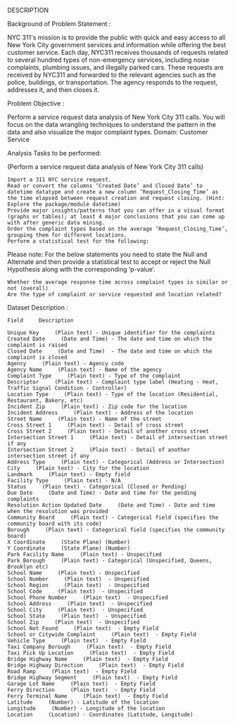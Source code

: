 DESCRIPTION

Background of Problem Statement :

NYC 311's mission is to provide the public with quick and easy access to all New York City government services and information while offering the best customer service. Each day, NYC311 receives thousands of requests related to several hundred types of non-emergency services, including noise complaints, plumbing issues, and illegally parked cars. These requests are received by NYC311 and forwarded to the relevant agencies such as the police, buildings, or transportation. The agency responds to the request, addresses it, and then closes it.

Problem Objective :

Perform a service request data analysis of New York City 311 calls. You will focus on the data wrangling techniques to understand the pattern in the data and also visualize the major complaint types.
Domain: Customer Service

Analysis Tasks to be performed:

(Perform a service request data analysis of New York City 311 calls) 

    Import a 311 NYC service request.
    Read or convert the columns ‘Created Date’ and Closed Date’ to datetime datatype and create a new column ‘Request_Closing_Time’ as the time elapsed between request creation and request closing. (Hint: Explore the package/module datetime)
    Provide major insights/patterns that you can offer in a visual format (graphs or tables); at least 4 major conclusions that you can come up with after generic data mining.
    Order the complaint types based on the average ‘Request_Closing_Time’, grouping them for different locations.
    Perform a statistical test for the following:

Please note: For the below statements you need to state the Null and Alternate and then provide a statistical test to accept or reject the Null Hypothesis along with the corresponding ‘p-value’.

    Whether the average response time across complaint types is similar or not (overall)
    Are the type of complaint or service requested and location related?

Dataset Description : 

    Field     Description 

    Unique Key     (Plain text) - Unique identifier for the complaints
    Created Date     (Date and Time) - The date and time on which the complaint is raised
    Closed Date     (Date and Time)  - The date and time on which the complaint is closed
    Agency     (Plain text) - Agency code
    Agency Name     (Plain text) - Name of the agency
    Complaint Type     (Plain text) - Type of the complaint
    Descriptor     (Plain text) - Complaint type label (Heating - Heat, Traffic Signal Condition - Controller)
    Location Type     (Plain text) - Type of the location (Residential, Restaurant, Bakery, etc)
    Incident Zip     (Plain text) - Zip code for the location
    Incident Address     (Plain text) - Address of the location
    Street Name     (Plain text) - Name of the street
    Cross Street 1     (Plain text) - Detail of cross street
    Cross Street 2     (Plain text) - Detail of another cross street
    Intersection Street 1     (Plain text) - Detail of intersection street if any
    Intersection Street 2     (Plain text) - Detail of another intersection street if any
    Address Type     (Plain text) - Categorical (Address or Intersection)
    City     (Plain text) - City for the location
    Landmark     (Plain text) - Empty field
    Facility Type     (Plain text) - N/A
    Status     (Plain text) - Categorical (Closed or Pending)
    Due Date     (Date and Time) - Date and time for the pending complaints
    Resolution Action Updated Date     (Date and Time) - Date and time when the resolution was provided
    Community Board     (Plain text) - Categorical field (specifies the community board with its code)
    Borough     (Plain text) - Categorical field (specifies the community board)
    X Coordinate     (State Plane) (Number)
    Y Coordinate     (State Plane) (Number)
    Park Facility Name     (Plain text) - Unspecified
    Park Borough     (Plain text) - Categorical (Unspecified, Queens, Brooklyn etc)
    School Name     (Plain text) - Unspecified
    School Number     (Plain text)  - Unspecified
    School Region     (Plain text)  - Unspecified
    School Code     (Plain text)  - Unspecified
    School Phone Number     (Plain text)  - Unspecified
    School Address     (Plain text)  - Unspecified
    School City     (Plain text)  - Unspecified
    School State     (Plain text)  - Unspecified
    School Zip     (Plain text)  - Unspecified
    School Not Found     (Plain text)  - Empty Field
    School or Citywide Complaint     (Plain text)  - Empty Field
    Vehicle Type     (Plain text)  - Empty Field
    Taxi Company Borough     (Plain text)  - Empty Field
    Taxi Pick Up Location     (Plain text)  - Empty Field
    Bridge Highway Name     (Plain text)  - Empty Field
    Bridge Highway Direction     (Plain text)  - Empty Field
    Road Ramp     (Plain text)  - Empty Field
    Bridge Highway Segment     (Plain text)  - Empty Field
    Garage Lot Name     (Plain text)  - Empty Field
    Ferry Direction     (Plain text)  - Empty Field
    Ferry Terminal Name     (Plain text)  - Empty Field
    Latitude     (Number) - Latitude of the location
    Longitude     (Number) - Longitude of the location
    Location     (Location) - Coordinates (Latitude, Longitude)
